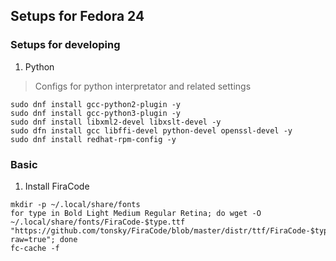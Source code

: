 ## Setups for Fedora 24

### Setups for developing 
1. Python
> Configs for python interpretator and related settings
```
sudo dnf install gcc-python2-plugin -y
sudo dnf install gcc-python3-plugin -y
sudo dnf install libxml2-devel libxslt-devel -y
sudo dfn install gcc libffi-devel python-devel openssl-devel -y
sudo dnf install redhat-rpm-config -y
```


### Basic 
1. Install FiraCode
```
mkdir -p ~/.local/share/fonts
for type in Bold Light Medium Regular Retina; do wget -O ~/.local/share/fonts/FiraCode-$type.ttf "https://github.com/tonsky/FiraCode/blob/master/distr/ttf/FiraCode-$type.ttf?raw=true"; done
fc-cache -f
```